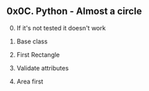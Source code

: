 ## 0x0C. Python - Almost a circle


0. If it's not tested it doesn't work

1. Base class

2. First Rectangle

3. Validate attributes

4. Area first


